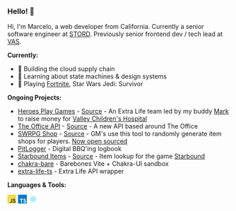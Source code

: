 ### Hello! 👋

Hi, I'm Marcelo, a web developer from California. Currently a senior software engineer at [STORD](https://stord.com). Previously senior frontend dev / tech lead at [VAS](https://web.vas.com/).

**Currently:**

* 💼  Building the cloud supply chain
* 🌱  Learning about state machines & design systems
* 👾  Playing [Fortnite](https://fortnitetracker.com/profile/all/celo_fett), Star Wars Jedi: Survivor

**Ongoing Projects:**
* [Heroes Play Games](https://www.heroesplaygames.com/) - [Source](https://github.com/HeroesPlayGames/heroesplaygames.com) - An Extra Life team led by my buddy [Mark](https://twitter.com/borntolone) to raise money for [Valley Children's Hospital](https://www.valleychildrens.org/)
* [The Office API](https://theofficeapi.dev) - [Source](https://github.com/MarceloAlves/the-office-api-site) - A new API based around The Office
* [SWRPG Shop](https://swrpg-shop.com) - [Source](https://github.com/marceloalves/swrpg-shop) - GM's use this tool to randomly generate item shops for players. [Now open sourced](https://github.com/marceloalves/swrpg-shop)
* [PitLogger](https://pitlogger.vercel.app/) - Digital BBQ'ing logbook
* [Starbound Items](https://starbounditems.com/) - [Source](https://github.com/MarceloAlves/starbounditems) - Item lookup for the game [Starbound](https://playstarbound.com/)
* [chakra-bare](https://github.com/marceloalves/chakra-bare) - Barebones Vite + Chakra-UI sandbox
* [extra-life-ts](https://github.com/heroesplaygames/extra-life-ts) - Extra Life API wrapper

**Languages & Tools:**

<code><img height="20" src="https://raw.githubusercontent.com/github/explore/80688e429a7d4ef2fca1e82350fe8e3517d3494d/topics/javascript/javascript.png"></code>
<code><img height="20" src="https://raw.githubusercontent.com/github/explore/80688e429a7d4ef2fca1e82350fe8e3517d3494d/topics/typescript/typescript.png"></code>
<code><img height="20" src="https://raw.githubusercontent.com/github/explore/80688e429a7d4ef2fca1e82350fe8e3517d3494d/topics/react/react.png"></code>



<!--
**MarceloAlves/marceloalves** is a ✨ _special_ ✨ repository because its `README.md` (this file) appears on your GitHub profile.

Here are some ideas to get you started:

- 🔭 I’m currently working on ...
- 🌱 I’m currently learning ...
- 👯 I’m looking to collaborate on ...
- 🤔 I’m looking for help with ...
- 💬 Ask me about ...
- 📫 How to reach me: ...
- 😄 Pronouns: ...
- ⚡ Fun fact: ...
-->

